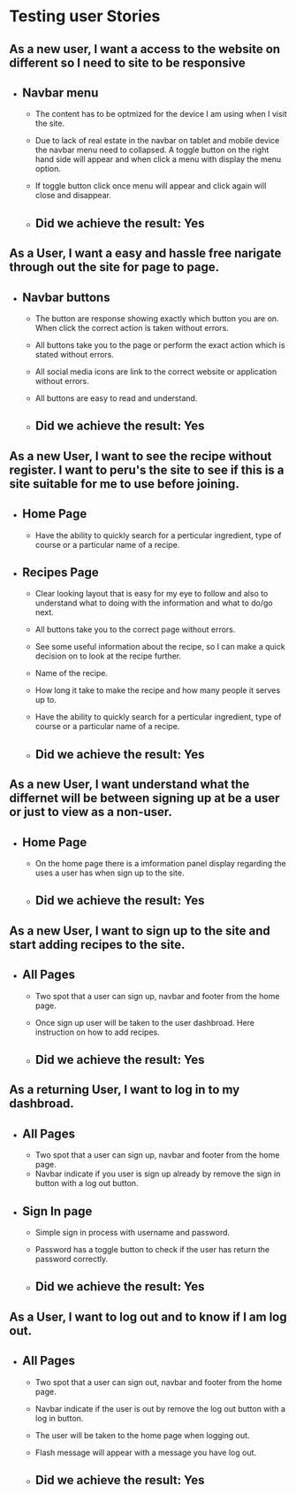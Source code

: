 # Testing user Stories

## As a new user, I want a access to the website on different so I need to site to be responsive

 - ## Navbar menu

    - The content has to be optmized for the device I am using when I visit the site.
    - Due to lack of real estate in the navbar on tablet and mobile device the navbar menu need to collapsed. A toggle button on the right hand side will appear and when click a menu with display the menu option.
    - If toggle button click once menu will appear and click again will close and disappear.

    - ## Did we achieve the result: Yes

## As a User, I want a easy and hassle free narigate through out the site for page to page.

- ## Navbar buttons

    - The button are response showing exactly which button you are on.  When click the correct action is taken without errors.
    - All buttons take you to the page or perform the exact action which is stated without errors.
    - All social media icons are link to the correct website or application without errors.
    - All buttons are easy to read and understand.

    - ## Did we achieve the result: Yes

## As a new User, I want to see the recipe without register. I want to peru's the site to see if this is a site suitable for me to use before joining.

- ## Home Page

    - Have the ability to quickly search for a perticular ingredient, type of course or a particular name of a recipe.

- ## Recipes Page

    - Clear looking layout that is easy for my eye to follow and also to understand what to doing with the information and what to do/go next.
    - All buttons take you to the correct page without errors.
    - See some useful information about the recipe, so I can make a quick decision on to look at the recipe further. 
    -  Name of the recipe.
    - How long it take to make the recipe and how many people it serves up to.
    - Have the ability to quickly search for a perticular ingredient, type of course or a particular name of a recipe.

    - ## Did we achieve the result: Yes

## As a new User, I want understand what the differnet will be between signing up at be a user or just to view as a non-user.

- ## Home Page

    - On the home page there is a imformation panel display regarding the uses a user has when sign up to the site.

    - ## Did we achieve the result: Yes

 ## As a new User, I want to sign up to the site and start adding recipes to the site.

- ## All Pages

    - Two spot that a user can sign up, navbar and footer from the home page.
    - Once sign up user will be taken to the user dashbroad. Here instruction on how to add recipes.

    - ## Did we achieve the result: Yes

## As a returning User, I want to log in to my dashbroad.

- ## All Pages

    - Two spot that a user can sign up, navbar and footer from the home page.
    - Navbar indicate if you user is sign up already by remove the sign in button with a log out button.

- ## Sign In page

    - Simple sign in process with username and password.
    - Password has a toggle button to check if the user has return the password correctly.

    - ## Did we achieve the result: Yes

## As a User, I want to log out and to know if I am log out.

- ## All Pages

    - Two spot that a user can sign out, navbar and footer from the home page.
    - Navbar indicate if the user is out by remove the log out button with a log in button.
    - The user will be taken to the  home page when logging out.
    - Flash message will appear with a message you have log out.

    - ## Did we achieve the result: Yes